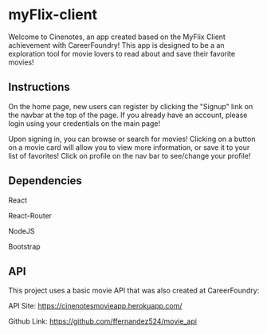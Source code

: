 # myFlix-client

 Welcome to Cinenotes, an app created based on the MyFlix Client achievement with CareerFoundry! This app is designed to be a an exploration tool for movie lovers to read about and save their favorite movies!

## Instructions

On the home page, new users can register by clicking the "Signup" link on the navbar at the top of the page. If you already have an account, please login using your credentials on the main page!

Upon signing in, you can browse or search for movies! Clicking on a button on a movie card will allow you to view more information, or save it to your list of favorites! Click on profile on the nav bar to see/change your profile!

## Dependencies

React

React-Router

NodeJS

Bootstrap

## API

This project uses a basic movie API that was also created at CareerFoundry: 

API Site: 
https://cinenotesmovieapp.herokuapp.com/

Github Link: 
https://github.com/ffernandez524/movie_api
